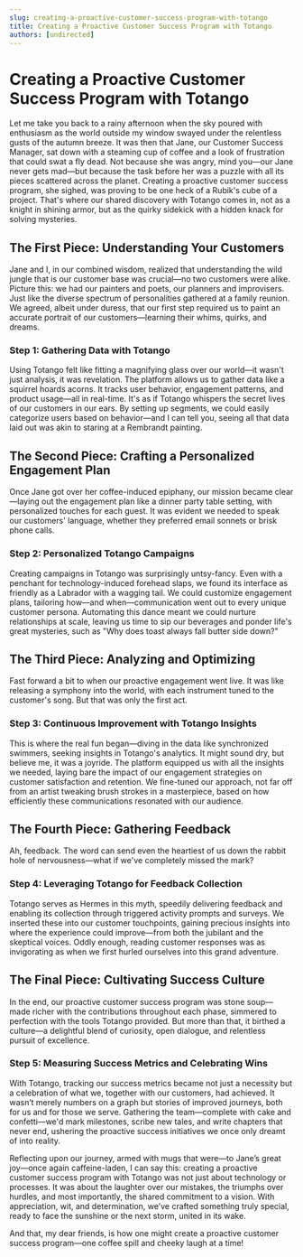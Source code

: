 ```yaml
---
slug: creating-a-proactive-customer-success-program-with-totango
title: Creating a Proactive Customer Success Program with Totango
authors: [undirected]
---
```



# Creating a Proactive Customer Success Program with Totango

Let me take you back to a rainy afternoon when the sky poured with enthusiasm as the world outside my window swayed under the relentless gusts of the autumn breeze. It was then that Jane, our Customer Success Manager, sat down with a steaming cup of coffee and a look of frustration that could swat a fly dead. Not because she was angry, mind you—our Jane never gets mad—but because the task before her was a puzzle with all its pieces scattered across the planet. Creating a proactive customer success program, she sighed, was proving to be one heck of a Rubik's cube of a project. That's where our shared discovery with Totango comes in, not as a knight in shining armor, but as the quirky sidekick with a hidden knack for solving mysteries.

## The First Piece: Understanding Your Customers

Jane and I, in our combined wisdom, realized that understanding the wild jungle that is our customer base was crucial—no two customers were alike. Picture this: we had our painters and poets, our planners and improvisers. Just like the diverse spectrum of personalities gathered at a family reunion. We agreed, albeit under duress, that our first step required us to paint an accurate portrait of our customers—learning their whims, quirks, and dreams.

### Step 1: Gathering Data with Totango

Using Totango felt like fitting a magnifying glass over our world—it wasn't just analysis, it was revelation. The platform allows us to gather data like a squirrel hoards acorns. It tracks user behavior, engagement patterns, and product usage—all in real-time. It's as if Totango whispers the secret lives of our customers in our ears. By setting up segments, we could easily categorize users based on behavior—and I can tell you, seeing all that data laid out was akin to staring at a Rembrandt painting.

## The Second Piece: Crafting a Personalized Engagement Plan

Once Jane got over her coffee-induced epiphany, our mission became clear—laying out the engagement plan like a dinner party table setting, with personalized touches for each guest. It was evident we needed to speak our customers' language, whether they preferred email sonnets or brisk phone calls.

### Step 2: Personalized Totango Campaigns

Creating campaigns in Totango was surprisingly untsy-fancy. Even with a penchant for technology-induced forehead slaps, we found its interface as friendly as a Labrador with a wagging tail. We could customize engagement plans, tailoring how—and when—communication went out to every unique customer persona. Automating this dance meant we could nurture relationships at scale, leaving us time to sip our beverages and ponder life's great mysteries, such as "Why does toast always fall butter side down?"

## The Third Piece: Analyzing and Optimizing

Fast forward a bit to when our proactive engagement went live. It was like releasing a symphony into the world, with each instrument tuned to the customer's song. But that was only the first act.

### Step 3: Continuous Improvement with Totango Insights

This is where the real fun began—diving in the data like synchronized swimmers, seeking insights in Totango's analytics. It might sound dry, but believe me, it was a joyride. The platform equipped us with all the insights we needed, laying bare the impact of our engagement strategies on customer satisfaction and retention. We fine-tuned our approach, not far off from an artist tweaking brush strokes in a masterpiece, based on how efficiently these communications resonated with our audience.

## The Fourth Piece: Gathering Feedback

Ah, feedback. The word can send even the heartiest of us down the rabbit hole of nervousness—what if we've completely missed the mark?

### Step 4: Leveraging Totango for Feedback Collection

Totango serves as Hermes in this myth, speedily delivering feedback and enabling its collection through triggered activity prompts and surveys. We inserted these into our customer touchpoints, gaining precious insights into where the experience could improve—from both the jubilant and the skeptical voices. Oddly enough, reading customer responses was as invigorating as when we first hurled ourselves into this grand adventure.

## The Final Piece: Cultivating Success Culture

In the end, our proactive customer success program was stone soup—made richer with the contributions throughout each phase, simmered to perfection with the tools Totango provided. But more than that, it birthed a culture—a delightful blend of curiosity, open dialogue, and relentless pursuit of excellence.

### Step 5: Measuring Success Metrics and Celebrating Wins

With Totango, tracking our success metrics became not just a necessity but a celebration of what we, together with our customers, had achieved. It wasn’t merely numbers on a graph but stories of improved journeys, both for us and for those we serve. Gathering the team—complete with cake and confetti—we'd mark milestones, scribe new tales, and write chapters that never end, ushering the proactive success initiatives we once only dreamt of into reality.

Reflecting upon our journey, armed with mugs that were—to Jane’s great joy—once again caffeine-laden, I can say this: creating a proactive customer success program with Totango was not just about technology or processes. It was about the laughter over our mistakes, the triumphs over hurdles, and most importantly, the shared commitment to a vision. With appreciation, wit, and determination, we’ve crafted something truly special, ready to face the sunshine or the next storm, united in its wake.

And that, my dear friends, is how one might create a proactive customer success program—one coffee spill and cheeky laugh at a time!